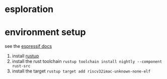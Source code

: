 # esploration

# environment setup
see the [espressif docs](https://docs.esp-rs.org/book/installation/index.html)

1) install [rustup](https://rustup.rs/)
2) install the rust toolchain
`rustup toolchain install nightly --component rust-src`
3) install the target
`rustup target add riscv32imac-unknown-none-elf`
